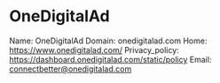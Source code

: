 
# OneDigitalAd

Name: OneDigitalAd
Domain: onedigitalad.com
Home: https://www.onedigitalad.com/
Privacy_policy: https://dashboard.onedigitalad.com/static/policy
Email: connectbetter@onedigitalad.com
